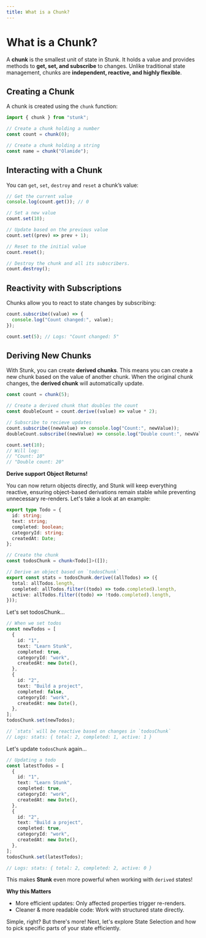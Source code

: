 ```yaml
---
title: What is a Chunk?
---
```


# What is a Chunk?

A **chunk** is the smallest unit of state in Stunk. It holds a value and provides methods to **get, set, and subscribe** to changes. Unlike traditional state management, chunks are **independent, reactive, and highly flexible**.

## Creating a Chunk

A chunk is created using the `chunk` function:

```typescript
import { chunk } from "stunk";

// Create a chunk holding a number
const count = chunk(0);

// Create a chunk holding a string
const name = chunk("Olamide");
```

## Interacting with a Chunk

You can `get`, `set`, `destroy` and `reset` a chunk’s value:

```typescript
// Get the current value
console.log(count.get()); // 0

// Set a new value
count.set(10);

// Update based on the previous value
count.set((prev) => prev + 1);

// Reset to the initial value
count.reset();

// Destroy the chunk and all its subscribers.
count.destroy();
```

## Reactivity with Subscriptions

Chunks allow you to react to state changes by subscribing:

```typescript
count.subscribe((value) => {
  console.log("Count changed:", value);
});

count.set(5); // Logs: "Count changed: 5"
```

## Deriving New Chunks

With Stunk, you can create **derived chunks**. This means you can create a new chunk based on the value of another chunk. When the original chunk changes, the **derived chunk** will automatically update.

```typescript
const count = chunk(5);

// Create a derived chunk that doubles the count
const doubleCount = count.derive((value) => value * 2);
```

```typescript
// Subscribe to recieve updates
count.subscribe((newValue) => console.log("Count:", newValue));
doubleCount.subscribe((newValue) => console.log("Double count:", newValue));

count.set(10);
// Will log:
// "Count: 10"
// "Double count: 20"
```

**Derive support Object Returns!**

You can now return objects directly, and Stunk will keep everything reactive, ensuring object-based derivations remain stable while preventing unnecessary re-renders. Let's take a look at an example:

```typescript
export type Todo = {
  id: string;
  text: string;
  completed: boolean;
  categoryId: string;
  createdAt: Date;
};

// Create the chunk
const todosChunk = chunk<Todo[]>([]);

// Derive an object based on `todosChunk`
export const stats = todosChunk.derive((allTodos) => ({
  total: allTodos.length,
  completed: allTodos.filter((todo) => todo.completed).length,
  active: allTodos.filter((todo) => !todo.completed).length,
}));
```

Let's set todosChunk...

```typescript
// When we set todos
const newTodos = [
  {
    id: "1",
    text: "Learn Stunk",
    completed: true,
    categoryId: "work",
    createdAt: new Date(),
  },
  {
    id: "2",
    text: "Build a project",
    completed: false,
    categoryId: "work",
    createdAt: new Date(),
  },
];
todosChunk.set(newTodos);

// `stats` will be reactive based on changes in `todosChunk`
// Logs: stats: { total: 2, completed: 1, active: 1 }
```

Let's update `todosChunk` again...

```typescript
// Updating a todo
const latestTodos = [
  {
    id: "1",
    text: "Learn Stunk",
    completed: true,
    categoryId: "work",
    createdAt: new Date(),
  },
  {
    id: "2",
    text: "Build a project",
    completed: true,
    categoryId: "work",
    createdAt: new Date(),
  },
];
todosChunk.set(latestTodos);

// Logs: stats: { total: 2, completed: 2, active: 0 }
```

This makes **Stunk** even more powerful when working with `derived` states!

**Why this Matters**

- More efficient updates: Only affected properties trigger re-renders.
- Cleaner & more readable code: Work with structured state directly.

Simple, right? But there's more! Next, let's explore State Selection and how to pick specific parts of your state efficiently.
